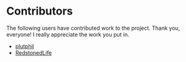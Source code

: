 # Contributors

The following users have contributed work to the project. Thank you, everyone! I really appreciate the work you put in.

- [plutphil](https://github.com/plutphil)
- [RedstonedLife](https://github.com/RedstonedLife)
